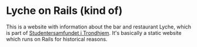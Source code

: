 # Lyche on Rails (kind of)

This is a website with information about the bar and restaurant Lyche, which is
part of [Studentersamfundet i Trondhjem](http://www.samfundet.no/). It's
basically a static website which runs on Rails for historical reasons.
